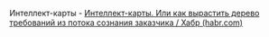 Интеллект-карты - [Интеллект-карты. Или как вырастить дерево требований из потока сознания заказчика / Хабр (habr.com)](https://habr.com/ru/companies/ssp-soft/articles/709556/)
